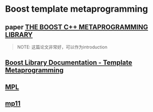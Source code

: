 # Boost template metaprogramming



## paper [THE BOOST C++ METAPROGRAMMING LIBRARY](https://www.boost.org/doc/libs/1_31_0/libs/mpl/doc/paper/html/index.html)

> NOTE: 这篇论文非常好，可以作为introduction



## [Boost Library Documentation - Template Metaprogramming](https://www.boost.org/doc/libs/?view=category_metaprogramming)



## [MPL](https://www.boost.org/libs/mpl)



## [mp11](https://github.com/boostorg/mp11)

